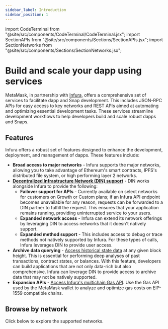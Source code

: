```yaml
---
sidebar_label: Introduction
sidebar_position: 1
---
```


import CodeTerminal from "@site/src/components/CodeTerminal/CodeTerminal.jsx";
import SectionAPIs from "@site/src/components/Sections/SectionAPIs.jsx";
import SectionNetworks from "@site/src/components/Sections/SectionNetworks.jsx";

# Build and scale your dapp using services

MetaMask, in partnership with [Infura](https://www.infura.io/), offers a comprehensive set of
services to facilitate dapp and Snap development.
This includes JSON-RPC APIs for easy access to key networks and REST APIs aimed at automating and
optimizing essential development tasks.
These services streamline development workflows to help developers build and scale robust
dapps and Snaps.

## Features

Infura offers a robust set of features designed to enhance the development, deployment, and management of dapps. These features
include:

- **Broad access to major networks** - Infura supports the major networks, allowing you to take advantage of Ethereum's smart
  contracts, IPFS's distributed file system, or high performing layer 2 networks.
- [**Decentralized Infrastructure Network (DIN) support**](https://www.infura.io/solutions/decentralized-infrastructure-service) -
    DIN works alongside Infura to provide the following:
  - **Failover support for APIs** - Currently available on select networks for customers on Growth or Custom plans; if an Infura API
      endpoint becomes unavailable for any reason, requests can be forwarded to a DIN partner to fulfill the request.
      This ensures that your application remains running, providing uninterrupted service to your users.
  - **Expanded network access** - Infura can extend its network offerings by leveraging DIN to access networks that it doesn't
      natively support.
  - **Expanded method support** - This includes access to debug or trace methods not natively
      supported by Infura. For these types of calls, Infura leverages DIN to provide user access.
 - **Archive data querying** - [Access historical state data](concepts/archive-data.md) at any given
      block height. This is essential for performing deep analyses of past transactions, contract
      states, or balances. With this feature, developers can build applications that are not only data-rich but also comprehensive.
      Infura can leverage DIN to provide access to archive data that may not be natively supported.
- **Expansion APIs** -
  [Access Infura's multichain Gas API](reference/gas-api/api-reference/index.md). Use the Gas API used by the MetaMask wallet to analyze and optimize gas costs on EIP-1559 compatible chains.

<head>
<meta httpEquiv="cache-control" content="no-cache" />
<meta httpEquiv="expires" content="0" />
<meta httpEquiv="pragma" content="no-cache" />
</head>

## Browse by network

Click below to explore the supported networks.

<SectionNetworks />
